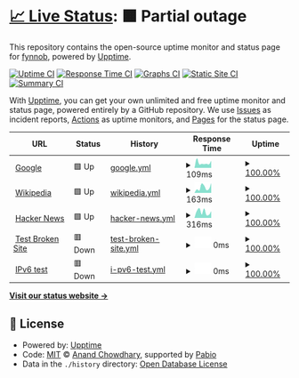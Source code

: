 # [📈 Live Status](https://fynnob.github.io/MCH): <!--live status--> **🟧 Partial outage**

This repository contains the open-source uptime monitor and status page for [fynnob](https://fynnob.github.io/MCH), powered by [Upptime](https://github.com/upptime/upptime).

[![Uptime CI](https://github.com/fynnob/MCH/workflows/Uptime%20CI/badge.svg)](https://github.com/fynnob/MCH/actions?query=workflow%3A%22Uptime+CI%22)
[![Response Time CI](https://github.com/fynnob/MCH/workflows/Response%20Time%20CI/badge.svg)](https://github.com/fynnob/MCH/actions?query=workflow%3A%22Response+Time+CI%22)
[![Graphs CI](https://github.com/fynnob/MCH/workflows/Graphs%20CI/badge.svg)](https://github.com/fynnob/MCH/actions?query=workflow%3A%22Graphs+CI%22)
[![Static Site CI](https://github.com/fynnob/MCH/workflows/Static%20Site%20CI/badge.svg)](https://github.com/fynnob/MCH/actions?query=workflow%3A%22Static+Site+CI%22)
[![Summary CI](https://github.com/fynnob/MCH/workflows/Summary%20CI/badge.svg)](https://github.com/fynnob/MCH/actions?query=workflow%3A%22Summary+CI%22)

With [Upptime](https://upptime.js.org), you can get your own unlimited and free uptime monitor and status page, powered entirely by a GitHub repository. We use [Issues](https://github.com/fynnob/MCH/issues) as incident reports, [Actions](https://github.com/fynnob/MCH/actions) as uptime monitors, and [Pages](https://fynnob.github.io/MCH) for the status page.

<!--start: status pages-->
<!-- This summary is generated by Upptime (https://github.com/upptime/upptime) -->
<!-- Do not edit this manually, your changes will be overwritten -->
<!-- prettier-ignore -->
| URL | Status | History | Response Time | Uptime |
| --- | ------ | ------- | ------------- | ------ |
| <img alt="" src="https://icons.duckduckgo.com/ip3/www.google.com.ico" height="13"> [Google](https://www.google.com) | 🟩 Up | [google.yml](https://github.com/fynnob/MCH/commits/HEAD/history/google.yml) | <details><summary><img alt="Response time graph" src="./graphs/google/response-time-week.png" height="20"> 109ms</summary><br><a href="https://fynnob.github.io/MCH/history/google"><img alt="Response time 112" src="https://img.shields.io/endpoint?url=https%3A%2F%2Fraw.githubusercontent.com%2Ffynnob%2FMCH%2FHEAD%2Fapi%2Fgoogle%2Fresponse-time.json"></a><br><a href="https://fynnob.github.io/MCH/history/google"><img alt="24-hour response time 90" src="https://img.shields.io/endpoint?url=https%3A%2F%2Fraw.githubusercontent.com%2Ffynnob%2FMCH%2FHEAD%2Fapi%2Fgoogle%2Fresponse-time-day.json"></a><br><a href="https://fynnob.github.io/MCH/history/google"><img alt="7-day response time 109" src="https://img.shields.io/endpoint?url=https%3A%2F%2Fraw.githubusercontent.com%2Ffynnob%2FMCH%2FHEAD%2Fapi%2Fgoogle%2Fresponse-time-week.json"></a><br><a href="https://fynnob.github.io/MCH/history/google"><img alt="30-day response time 122" src="https://img.shields.io/endpoint?url=https%3A%2F%2Fraw.githubusercontent.com%2Ffynnob%2FMCH%2FHEAD%2Fapi%2Fgoogle%2Fresponse-time-month.json"></a><br><a href="https://fynnob.github.io/MCH/history/google"><img alt="1-year response time 112" src="https://img.shields.io/endpoint?url=https%3A%2F%2Fraw.githubusercontent.com%2Ffynnob%2FMCH%2FHEAD%2Fapi%2Fgoogle%2Fresponse-time-year.json"></a></details> | <details><summary><a href="https://fynnob.github.io/MCH/history/google">100.00%</a></summary><a href="https://fynnob.github.io/MCH/history/google"><img alt="All-time uptime 100.00%" src="https://img.shields.io/endpoint?url=https%3A%2F%2Fraw.githubusercontent.com%2Ffynnob%2FMCH%2FHEAD%2Fapi%2Fgoogle%2Fuptime.json"></a><br><a href="https://fynnob.github.io/MCH/history/google"><img alt="24-hour uptime 100.00%" src="https://img.shields.io/endpoint?url=https%3A%2F%2Fraw.githubusercontent.com%2Ffynnob%2FMCH%2FHEAD%2Fapi%2Fgoogle%2Fuptime-day.json"></a><br><a href="https://fynnob.github.io/MCH/history/google"><img alt="7-day uptime 100.00%" src="https://img.shields.io/endpoint?url=https%3A%2F%2Fraw.githubusercontent.com%2Ffynnob%2FMCH%2FHEAD%2Fapi%2Fgoogle%2Fuptime-week.json"></a><br><a href="https://fynnob.github.io/MCH/history/google"><img alt="30-day uptime 100.00%" src="https://img.shields.io/endpoint?url=https%3A%2F%2Fraw.githubusercontent.com%2Ffynnob%2FMCH%2FHEAD%2Fapi%2Fgoogle%2Fuptime-month.json"></a><br><a href="https://fynnob.github.io/MCH/history/google"><img alt="1-year uptime 100.00%" src="https://img.shields.io/endpoint?url=https%3A%2F%2Fraw.githubusercontent.com%2Ffynnob%2FMCH%2FHEAD%2Fapi%2Fgoogle%2Fuptime-year.json"></a></details>
| <img alt="" src="https://icons.duckduckgo.com/ip3/en.wikipedia.org.ico" height="13"> [Wikipedia](https://en.wikipedia.org) | 🟩 Up | [wikipedia.yml](https://github.com/fynnob/MCH/commits/HEAD/history/wikipedia.yml) | <details><summary><img alt="Response time graph" src="./graphs/wikipedia/response-time-week.png" height="20"> 163ms</summary><br><a href="https://fynnob.github.io/MCH/history/wikipedia"><img alt="Response time 189" src="https://img.shields.io/endpoint?url=https%3A%2F%2Fraw.githubusercontent.com%2Ffynnob%2FMCH%2FHEAD%2Fapi%2Fwikipedia%2Fresponse-time.json"></a><br><a href="https://fynnob.github.io/MCH/history/wikipedia"><img alt="24-hour response time 65" src="https://img.shields.io/endpoint?url=https%3A%2F%2Fraw.githubusercontent.com%2Ffynnob%2FMCH%2FHEAD%2Fapi%2Fwikipedia%2Fresponse-time-day.json"></a><br><a href="https://fynnob.github.io/MCH/history/wikipedia"><img alt="7-day response time 163" src="https://img.shields.io/endpoint?url=https%3A%2F%2Fraw.githubusercontent.com%2Ffynnob%2FMCH%2FHEAD%2Fapi%2Fwikipedia%2Fresponse-time-week.json"></a><br><a href="https://fynnob.github.io/MCH/history/wikipedia"><img alt="30-day response time 150" src="https://img.shields.io/endpoint?url=https%3A%2F%2Fraw.githubusercontent.com%2Ffynnob%2FMCH%2FHEAD%2Fapi%2Fwikipedia%2Fresponse-time-month.json"></a><br><a href="https://fynnob.github.io/MCH/history/wikipedia"><img alt="1-year response time 189" src="https://img.shields.io/endpoint?url=https%3A%2F%2Fraw.githubusercontent.com%2Ffynnob%2FMCH%2FHEAD%2Fapi%2Fwikipedia%2Fresponse-time-year.json"></a></details> | <details><summary><a href="https://fynnob.github.io/MCH/history/wikipedia">100.00%</a></summary><a href="https://fynnob.github.io/MCH/history/wikipedia"><img alt="All-time uptime 100.00%" src="https://img.shields.io/endpoint?url=https%3A%2F%2Fraw.githubusercontent.com%2Ffynnob%2FMCH%2FHEAD%2Fapi%2Fwikipedia%2Fuptime.json"></a><br><a href="https://fynnob.github.io/MCH/history/wikipedia"><img alt="24-hour uptime 100.00%" src="https://img.shields.io/endpoint?url=https%3A%2F%2Fraw.githubusercontent.com%2Ffynnob%2FMCH%2FHEAD%2Fapi%2Fwikipedia%2Fuptime-day.json"></a><br><a href="https://fynnob.github.io/MCH/history/wikipedia"><img alt="7-day uptime 100.00%" src="https://img.shields.io/endpoint?url=https%3A%2F%2Fraw.githubusercontent.com%2Ffynnob%2FMCH%2FHEAD%2Fapi%2Fwikipedia%2Fuptime-week.json"></a><br><a href="https://fynnob.github.io/MCH/history/wikipedia"><img alt="30-day uptime 100.00%" src="https://img.shields.io/endpoint?url=https%3A%2F%2Fraw.githubusercontent.com%2Ffynnob%2FMCH%2FHEAD%2Fapi%2Fwikipedia%2Fuptime-month.json"></a><br><a href="https://fynnob.github.io/MCH/history/wikipedia"><img alt="1-year uptime 100.00%" src="https://img.shields.io/endpoint?url=https%3A%2F%2Fraw.githubusercontent.com%2Ffynnob%2FMCH%2FHEAD%2Fapi%2Fwikipedia%2Fuptime-year.json"></a></details>
| <img alt="" src="https://icons.duckduckgo.com/ip3/news.ycombinator.com.ico" height="13"> [Hacker News](https://news.ycombinator.com) | 🟩 Up | [hacker-news.yml](https://github.com/fynnob/MCH/commits/HEAD/history/hacker-news.yml) | <details><summary><img alt="Response time graph" src="./graphs/hacker-news/response-time-week.png" height="20"> 316ms</summary><br><a href="https://fynnob.github.io/MCH/history/hacker-news"><img alt="Response time 296" src="https://img.shields.io/endpoint?url=https%3A%2F%2Fraw.githubusercontent.com%2Ffynnob%2FMCH%2FHEAD%2Fapi%2Fhacker-news%2Fresponse-time.json"></a><br><a href="https://fynnob.github.io/MCH/history/hacker-news"><img alt="24-hour response time 380" src="https://img.shields.io/endpoint?url=https%3A%2F%2Fraw.githubusercontent.com%2Ffynnob%2FMCH%2FHEAD%2Fapi%2Fhacker-news%2Fresponse-time-day.json"></a><br><a href="https://fynnob.github.io/MCH/history/hacker-news"><img alt="7-day response time 316" src="https://img.shields.io/endpoint?url=https%3A%2F%2Fraw.githubusercontent.com%2Ffynnob%2FMCH%2FHEAD%2Fapi%2Fhacker-news%2Fresponse-time-week.json"></a><br><a href="https://fynnob.github.io/MCH/history/hacker-news"><img alt="30-day response time 315" src="https://img.shields.io/endpoint?url=https%3A%2F%2Fraw.githubusercontent.com%2Ffynnob%2FMCH%2FHEAD%2Fapi%2Fhacker-news%2Fresponse-time-month.json"></a><br><a href="https://fynnob.github.io/MCH/history/hacker-news"><img alt="1-year response time 296" src="https://img.shields.io/endpoint?url=https%3A%2F%2Fraw.githubusercontent.com%2Ffynnob%2FMCH%2FHEAD%2Fapi%2Fhacker-news%2Fresponse-time-year.json"></a></details> | <details><summary><a href="https://fynnob.github.io/MCH/history/hacker-news">100.00%</a></summary><a href="https://fynnob.github.io/MCH/history/hacker-news"><img alt="All-time uptime 100.00%" src="https://img.shields.io/endpoint?url=https%3A%2F%2Fraw.githubusercontent.com%2Ffynnob%2FMCH%2FHEAD%2Fapi%2Fhacker-news%2Fuptime.json"></a><br><a href="https://fynnob.github.io/MCH/history/hacker-news"><img alt="24-hour uptime 100.00%" src="https://img.shields.io/endpoint?url=https%3A%2F%2Fraw.githubusercontent.com%2Ffynnob%2FMCH%2FHEAD%2Fapi%2Fhacker-news%2Fuptime-day.json"></a><br><a href="https://fynnob.github.io/MCH/history/hacker-news"><img alt="7-day uptime 100.00%" src="https://img.shields.io/endpoint?url=https%3A%2F%2Fraw.githubusercontent.com%2Ffynnob%2FMCH%2FHEAD%2Fapi%2Fhacker-news%2Fuptime-week.json"></a><br><a href="https://fynnob.github.io/MCH/history/hacker-news"><img alt="30-day uptime 100.00%" src="https://img.shields.io/endpoint?url=https%3A%2F%2Fraw.githubusercontent.com%2Ffynnob%2FMCH%2FHEAD%2Fapi%2Fhacker-news%2Fuptime-month.json"></a><br><a href="https://fynnob.github.io/MCH/history/hacker-news"><img alt="1-year uptime 100.00%" src="https://img.shields.io/endpoint?url=https%3A%2F%2Fraw.githubusercontent.com%2Ffynnob%2FMCH%2FHEAD%2Fapi%2Fhacker-news%2Fuptime-year.json"></a></details>
| <img alt="" src="https://icons.duckduckgo.com/ip3/thissitedoesnotexist.koj.co.ico" height="13"> [Test Broken Site](https://thissitedoesnotexist.koj.co) | 🟥 Down | [test-broken-site.yml](https://github.com/fynnob/MCH/commits/HEAD/history/test-broken-site.yml) | <details><summary><img alt="Response time graph" src="./graphs/test-broken-site/response-time-week.png" height="20"> 0ms</summary><br><a href="https://fynnob.github.io/MCH/history/test-broken-site"><img alt="Response time 0" src="https://img.shields.io/endpoint?url=https%3A%2F%2Fraw.githubusercontent.com%2Ffynnob%2FMCH%2FHEAD%2Fapi%2Ftest-broken-site%2Fresponse-time.json"></a><br><a href="https://fynnob.github.io/MCH/history/test-broken-site"><img alt="24-hour response time 0" src="https://img.shields.io/endpoint?url=https%3A%2F%2Fraw.githubusercontent.com%2Ffynnob%2FMCH%2FHEAD%2Fapi%2Ftest-broken-site%2Fresponse-time-day.json"></a><br><a href="https://fynnob.github.io/MCH/history/test-broken-site"><img alt="7-day response time 0" src="https://img.shields.io/endpoint?url=https%3A%2F%2Fraw.githubusercontent.com%2Ffynnob%2FMCH%2FHEAD%2Fapi%2Ftest-broken-site%2Fresponse-time-week.json"></a><br><a href="https://fynnob.github.io/MCH/history/test-broken-site"><img alt="30-day response time 0" src="https://img.shields.io/endpoint?url=https%3A%2F%2Fraw.githubusercontent.com%2Ffynnob%2FMCH%2FHEAD%2Fapi%2Ftest-broken-site%2Fresponse-time-month.json"></a><br><a href="https://fynnob.github.io/MCH/history/test-broken-site"><img alt="1-year response time 0" src="https://img.shields.io/endpoint?url=https%3A%2F%2Fraw.githubusercontent.com%2Ffynnob%2FMCH%2FHEAD%2Fapi%2Ftest-broken-site%2Fresponse-time-year.json"></a></details> | <details><summary><a href="https://fynnob.github.io/MCH/history/test-broken-site">100.00%</a></summary><a href="https://fynnob.github.io/MCH/history/test-broken-site"><img alt="All-time uptime 100.00%" src="https://img.shields.io/endpoint?url=https%3A%2F%2Fraw.githubusercontent.com%2Ffynnob%2FMCH%2FHEAD%2Fapi%2Ftest-broken-site%2Fuptime.json"></a><br><a href="https://fynnob.github.io/MCH/history/test-broken-site"><img alt="24-hour uptime 100.00%" src="https://img.shields.io/endpoint?url=https%3A%2F%2Fraw.githubusercontent.com%2Ffynnob%2FMCH%2FHEAD%2Fapi%2Ftest-broken-site%2Fuptime-day.json"></a><br><a href="https://fynnob.github.io/MCH/history/test-broken-site"><img alt="7-day uptime 100.00%" src="https://img.shields.io/endpoint?url=https%3A%2F%2Fraw.githubusercontent.com%2Ffynnob%2FMCH%2FHEAD%2Fapi%2Ftest-broken-site%2Fuptime-week.json"></a><br><a href="https://fynnob.github.io/MCH/history/test-broken-site"><img alt="30-day uptime 100.00%" src="https://img.shields.io/endpoint?url=https%3A%2F%2Fraw.githubusercontent.com%2Ffynnob%2FMCH%2FHEAD%2Fapi%2Ftest-broken-site%2Fuptime-month.json"></a><br><a href="https://fynnob.github.io/MCH/history/test-broken-site"><img alt="1-year uptime 100.00%" src="https://img.shields.io/endpoint?url=https%3A%2F%2Fraw.githubusercontent.com%2Ffynnob%2FMCH%2FHEAD%2Fapi%2Ftest-broken-site%2Fuptime-year.json"></a></details>
| <img alt="" src="https://icons.duckduckgo.com/ip3/null.ico" height="13"> [IPv6 test](forwardemail.net) | 🟥 Down | [i-pv6-test.yml](https://github.com/fynnob/MCH/commits/HEAD/history/i-pv6-test.yml) | <details><summary><img alt="Response time graph" src="./graphs/i-pv6-test/response-time-week.png" height="20"> 0ms</summary><br><a href="https://fynnob.github.io/MCH/history/i-pv6-test"><img alt="Response time 0" src="https://img.shields.io/endpoint?url=https%3A%2F%2Fraw.githubusercontent.com%2Ffynnob%2FMCH%2FHEAD%2Fapi%2Fi-pv6-test%2Fresponse-time.json"></a><br><a href="https://fynnob.github.io/MCH/history/i-pv6-test"><img alt="24-hour response time 0" src="https://img.shields.io/endpoint?url=https%3A%2F%2Fraw.githubusercontent.com%2Ffynnob%2FMCH%2FHEAD%2Fapi%2Fi-pv6-test%2Fresponse-time-day.json"></a><br><a href="https://fynnob.github.io/MCH/history/i-pv6-test"><img alt="7-day response time 0" src="https://img.shields.io/endpoint?url=https%3A%2F%2Fraw.githubusercontent.com%2Ffynnob%2FMCH%2FHEAD%2Fapi%2Fi-pv6-test%2Fresponse-time-week.json"></a><br><a href="https://fynnob.github.io/MCH/history/i-pv6-test"><img alt="30-day response time 0" src="https://img.shields.io/endpoint?url=https%3A%2F%2Fraw.githubusercontent.com%2Ffynnob%2FMCH%2FHEAD%2Fapi%2Fi-pv6-test%2Fresponse-time-month.json"></a><br><a href="https://fynnob.github.io/MCH/history/i-pv6-test"><img alt="1-year response time 0" src="https://img.shields.io/endpoint?url=https%3A%2F%2Fraw.githubusercontent.com%2Ffynnob%2FMCH%2FHEAD%2Fapi%2Fi-pv6-test%2Fresponse-time-year.json"></a></details> | <details><summary><a href="https://fynnob.github.io/MCH/history/i-pv6-test">100.00%</a></summary><a href="https://fynnob.github.io/MCH/history/i-pv6-test"><img alt="All-time uptime 100.00%" src="https://img.shields.io/endpoint?url=https%3A%2F%2Fraw.githubusercontent.com%2Ffynnob%2FMCH%2FHEAD%2Fapi%2Fi-pv6-test%2Fuptime.json"></a><br><a href="https://fynnob.github.io/MCH/history/i-pv6-test"><img alt="24-hour uptime 100.00%" src="https://img.shields.io/endpoint?url=https%3A%2F%2Fraw.githubusercontent.com%2Ffynnob%2FMCH%2FHEAD%2Fapi%2Fi-pv6-test%2Fuptime-day.json"></a><br><a href="https://fynnob.github.io/MCH/history/i-pv6-test"><img alt="7-day uptime 100.00%" src="https://img.shields.io/endpoint?url=https%3A%2F%2Fraw.githubusercontent.com%2Ffynnob%2FMCH%2FHEAD%2Fapi%2Fi-pv6-test%2Fuptime-week.json"></a><br><a href="https://fynnob.github.io/MCH/history/i-pv6-test"><img alt="30-day uptime 100.00%" src="https://img.shields.io/endpoint?url=https%3A%2F%2Fraw.githubusercontent.com%2Ffynnob%2FMCH%2FHEAD%2Fapi%2Fi-pv6-test%2Fuptime-month.json"></a><br><a href="https://fynnob.github.io/MCH/history/i-pv6-test"><img alt="1-year uptime 100.00%" src="https://img.shields.io/endpoint?url=https%3A%2F%2Fraw.githubusercontent.com%2Ffynnob%2FMCH%2FHEAD%2Fapi%2Fi-pv6-test%2Fuptime-year.json"></a></details>

<!--end: status pages-->

[**Visit our status website →**](https://fynnob.github.io/MCH)

## 📄 License

- Powered by: [Upptime](https://github.com/upptime/upptime)
- Code: [MIT](./LICENSE) © [Anand Chowdhary](https://anandchowdhary.com), supported by [Pabio](https://pabio.com)
- Data in the `./history` directory: [Open Database License](https://opendatacommons.org/licenses/odbl/1-0/)
